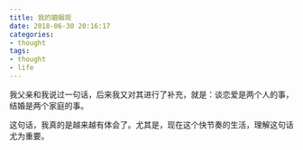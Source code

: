 ```yaml
---
title: 我的婚姻观
date: 2018-06-30 20:16:17
categories:
- thought
tags:
- thought
- life
---
```

我父亲和我说过一句话，后来我又对其进行了补充，就是：谈恋爱是两个人的事，结婚是两个家庭的事。
<!-- more -->
这句话，我真的是越来越有体会了。尤其是，现在这个快节奏的生活，理解这句话尤为重要。
